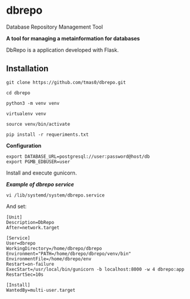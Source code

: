 # dbrepo
Database Repository Management Tool

**A tool for managing a metainformation for databases**

DbRepo is a application developed with Flask.

## Installation

```
git clone https://github.com/tmas0/dbrepo.git

cd dbrepo

python3 -m venv venv

virtualenv venv

source venv/bin/activate

pip install -r requeriments.txt
```

**Configuration**

```
export DATABASE_URL=postgresql://user:password@host/db
export PGMB_EDBUSER=user
```

Install and execute gunicorn.

***Example of dbrepo service***

```
vi /lib/systemd/system/dbrepo.service
```

And set:
```
[Unit]
Description=DbRepo
After=network.target

[Service]
User=dbrepo
WorkingDirectory=/home/dbrepo/dbrepo
Environment="PATH=/home/dbrepo/dbrepo/venv/bin"
EnvironmentFile=/home/dbrepo/env
Restart=on-failure
ExecStart=/usr/local/bin/gunicorn -b localhost:8000 -w 4 dbrepo:app
RestartSec=10s

[Install]
WantedBy=multi-user.target
```